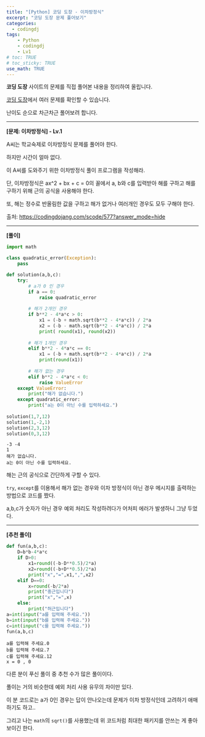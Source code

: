 ```yaml
---
title: "[Python] 코딩 도장 - 이차방정식"
excerpt: "코딩 도장 문제 풀어보기"
categories: 
  - codingdj
tags: 
    - Python
    - codingdj
    - Lv1
# toc: TRUE
# toc_sticky: TRUE
use_math: TRUE
---
```


**코딩 도장** 사이트의 문제를 직접 풀어본 내용을 정리하여 올립니다.

[코딩 도장](https://codingdojang.com/)에서 여러 문제를 확인할 수 있습니다.

난이도 순으로 차근차근 풀어보려 합니다.

---

**[문제: 이차방정식] - Lv.1**

A씨는 학교숙제로 이차방정식 문제를 풀어야 한다. 

하지만 시간이 얼마 없다. 

이 A씨를 도와주기 위한 이차방정식 풀이 프로그램을 작성해라.

단, 이차방정식은 ax^2 + bx + c = 0의 꼴에서 a, b와 c를 입력받아 해를 구하고 해를 구하기 위해 근의 공식을 사용해야 한다. 

또, 해는 정수로 반올림한 값을 구하고 해가 없거나 여러개인 경우도 모두 구해야 한다.

출처: <https://codingdojang.com/scode/577?answer_mode=hide>

---

**[풀이]**


```python
import math

class quadratic_error(Exception):
    pass

def solution(a,b,c):    
    try:
        # a가 0 인 경우
        if a == 0:
            raise quadratic_error
            
        # 해가 2개인 경우
        if b**2 - 4*a*c > 0:
            x1 = (-b + math.sqrt(b**2 - 4*a*c)) / 2*a
            x2 = (-b - math.sqrt(b**2 - 4*a*c)) / 2*a
            print( round(x1), round(x2))
        
        # 해가 1개인 경우
        elif b**2 - 4*a*c == 0:
            x1 = (-b + math.sqrt(b**2 - 4*a*c)) / 2*a
            print(round(x1))
        
        # 해가 없는 경우
        elif b**2 - 4*a*c < 0:
            raise ValueError
    except ValueError:
        print("해가 없습니다.")
    except quadratic_error:
        print("a는 0이 아닌 수를 입력하세요.")
    
solution(1,7,12)
solution(1,-2,1)
solution(2,3,12)
solution(0,3,12)
```

    -3 -4
    1
    해가 없습니다.
    a는 0이 아닌 수를 입력하세요.
    

 해는 근의 공식으로 간단하게 구할 수 있다.
 
 `try`, `except`를 이용해서 해가 없는 경우와 이차 방정식이 아닌 경우 메시지를 출력하는 방법으로 코드를 짰다.
 
 a,b,c가 숫자가 아닌 경우 예외 처리도 작성하려다가 어처피 에러가 발생하니 그냥 두었다.

---

**[추천 풀이]**


```python
def fun(a,b,c):
    D=b*b-4*a*c
    if D>0:
        x1=round((-b-D**0.5)/2*a)
        x2=round((-b+D**0.5)/2*a)
        print("x","=",x1,",",x2)
    elif D==0:
        x=round(-b/2*a)
        print("중근입니다")
        print("x","=",x)
    else:
        print("허근입니다")
a=int(input("a를 입력해 주세요."))
b=int(input("b를 입력해 주세요."))
c=int(input("c를 입력해 주세요."))
fun(a,b,c)
```

    a를 입력해 주세요.0
    b를 입력해 주세요.7
    c를 입력해 주세요.12
    x = 0 , 0
    

다른 분이 푸신 풀이 중 추천 수가 많은 풀이이다.

풀이는 거의 비슷한데 예외 처리 사용 유무의 차이만 있다.

이 분 코드로는 a가 0인 경우는 답이 안나오는데 문제가 이차 방정식인데 고려하기 애매하기도 하고..

그리고 나는 `math`의 `sqrt()`를 사용했는데 위 코드처럼 최대한 패키지를 안쓰는 게 좋아보이긴 한다.
